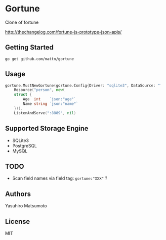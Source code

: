# Gortune

Clone of fortune

http://thechangelog.com/fortune-js-prototype-json-apis/

## Getting Started

    go get github.com/mattn/gortune

## Usage

```go
gortune.MustNewGortune(gortune.Config{Driver: "sqlite3", DataSource: "foo.db"}).
    Resource("person", new(
    struct {
    	Age  int    `json:"age"`
    	Name string `json:"name"`
    })).
    ListenAndServe(":8889", nil)
```

## Supported Storage Engine

* SQLite3
* PostgreSQL
* MySQL

## TODO

* Scan field names via field tag: ``gortune:"XXX"`` ?

## Authors

Yasuhiro Matsumoto

## License

MIT
